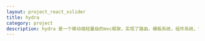 ```yaml
---
layout: project_react_xslider
title: hydra
category: project
description: hydra 是一个移动端轻量级的mvc框架，实现了路由，模板系统，组件系统，实现了从model到view的单向绑定，模板底层使用virtual dom差量更新。
---
```





